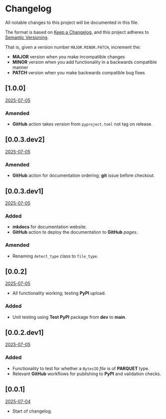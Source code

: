 # Changelog

All notable changes to this project will be documented in this file.

The format is based on [Keep a Changelog](https://keepachangelog.com/en/1.0.0/),
and this project adheres to [Semantic Versioning](https://semver.org/spec/v2.0.0.html).

That is, given a version number `MAJOR.MINOR.PATCH`, increment the:

- **MAJOR** version when you make incompatible changes
- **MINOR** version when you add functionality in a backwards compatible manner
- **PATCH** version when you make backwards compatible bug fixes


## [1.0.0] 
[2025-07-05]()

### Amended
- **GitHub** action takes _version_ from `pyproject.toml` not tag on release.


## [0.0.3.dev2] 
[2025-07-05]()

### Amended
- **GitHub** action for documentation ordering; **git** issue before checkout.


## [0.0.3.dev1] 
[2025-07-05]()

### Added
- **mkdocs** for documentation website.
- **GitHub** action to deploy the documentation to **GitHub** _pages_.

### Amended
- Renaming `detect_type` class to `file_type`.


## [0.0.2] 
[2025-07-05]()

- All functionality working; testing **PyPI** upload.

### Added
- Unit testing using **Test PyPI** package from **dev** to **main**.


## [0.0.2.dev1] 
[2025-07-05]()

### Added
- Functionality to test for whether a `BytesIO` _file_ is of **PARQUET** type.
- Relevant **GitHub** workflows for publishing to **PyPI** and validation checks.


## [0.0.1] 
[2025-07-04]()

- Start of changelog.
